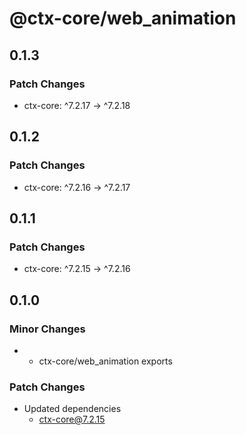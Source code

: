 # @ctx-core/web_animation

## 0.1.3

### Patch Changes

- ctx-core: ^7.2.17 -> ^7.2.18

## 0.1.2

### Patch Changes

- ctx-core: ^7.2.16 -> ^7.2.17

## 0.1.1

### Patch Changes

- ctx-core: ^7.2.15 -> ^7.2.16

## 0.1.0

### Minor Changes

- - ctx-core/web_animation exports

### Patch Changes

- Updated dependencies
  - ctx-core@7.2.15
